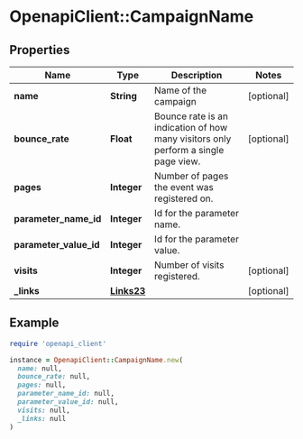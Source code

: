 # OpenapiClient::CampaignName

## Properties

| Name | Type | Description | Notes |
| ---- | ---- | ----------- | ----- |
| **name** | **String** | Name of the campaign | [optional] |
| **bounce_rate** | **Float** | Bounce rate is an indication of how many visitors only perform a single page view. | [optional] |
| **pages** | **Integer** | Number of pages the event was registered on. |  |
| **parameter_name_id** | **Integer** | Id for the parameter name. |  |
| **parameter_value_id** | **Integer** | Id for the parameter value. |  |
| **visits** | **Integer** | Number of visits registered. | [optional] |
| **_links** | [**Links23**](Links23.md) |  | [optional] |

## Example

```ruby
require 'openapi_client'

instance = OpenapiClient::CampaignName.new(
  name: null,
  bounce_rate: null,
  pages: null,
  parameter_name_id: null,
  parameter_value_id: null,
  visits: null,
  _links: null
)
```

